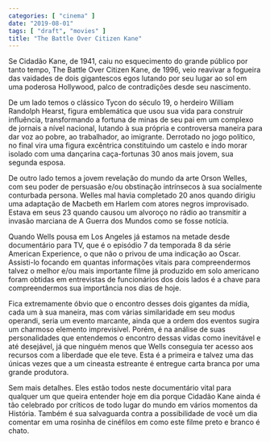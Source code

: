 ```yaml
---
categories: [ "cinema" ]
date: "2019-08-01"
tags: [ "draft", "movies" ]
title: "The Battle Over Citizen Kane"
---
```

Se Cidadão Kane, de 1941, caiu no esquecimento do grande público por
tanto tempo, The Battle Over Citizen Kane, de 1996, veio reavivar a
fogueira das vaidades de dois gigantescos egos lutando por seu lugar
ao sol em uma poderosa Hollywood, palco de contradições desde seu
nascimento.

De um lado temos o clássico Tycon do século 19, o herdeiro William
Randolph Hearst, figura emblemática que usou sua vida para construir
influência, transformando a fortuna de minas de seu pai em um complexo
de jornais a nível nacional, lutando à sua própria e controversa
maneira para dar voz ao pobre, ao trabalhador, ao imigrante. Derrotado
no jogo político, no final vira uma figura excêntrica constituindo um
castelo e indo morar isolado com uma dançarina caça-fortunas 30 anos
mais jovem, sua segunda esposa.

De outro lado temos a jovem revelação do mundo da arte Orson Welles, com
seu poder de persuasão e/ou obstinação intrínsecos à sua socialmente
conturbada persona. Welles mal havia completado 20 anos quando dirigiu
uma adaptação de Macbeth em Harlem com atores negros improvisado. Estava
em seus 23 quando causou um alvoroço no rádio ao transmitir a invasão
marciana de A Guerra dos Mundos como se fosse notícia.

Quando Wells pousa em Los Angeles já estamos na metade desde
documentário para TV, que é o episódio 7 da temporada 8 da
série American Experience, o que não o privou de uma indicação
ao Oscar. Assisti-lo focando em quantas informações vitais para
compreendermos talvez o melhor e/ou mais importante filme já produzido
em solo americano foram obtidas em entrevistas de funcionários dos dois
lados é a chave para compreendermos sua importância nos dias de hoje.

Fica extremamente óbvio que o encontro desses dois gigantes da
mídia, cada um à sua maneira, mas com várias similaridade em seu
modus operandi, seria um evento marcante, ainda que a ordem dos eventos
sugira um charmoso elemento imprevisível. Porém, é na análise de suas
personalidades que entendemos o encontro dessas vidas como inevitável e
até desejável, já que ninguém menos que Wells conseguia ter acesso
aos recursos com a liberdade que ele teve. Esta é a primeira e talvez
uma das únicas vezes que a um cineasta estreante é entregue carta
branca por uma grande produtora.

Sem mais detalhes. Eles estão todos neste documentário vital para
qualquer um que queira entender hoje em dia porque Cidadão Kane ainda é
tão celebrado por críticos de todo lugar do mundo em vários momentos
da História. Também é sua salvaguarda contra a possibilidade de você
um dia comentar em uma rosinha de cinéfilos em como este filme preto
e branco é chato.
